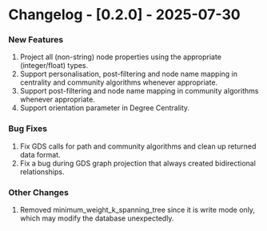 # Changelog - [0.2.0] - 2025-07-30

### New Features
1. Project all (non-string) node properties using the appropriate (integer/float) types.
2. Support personalisation, post-filtering and node name mapping in centrality and community algorithms whenever appropriate.
3. Support post-filtering and node name mapping in community algorithms whenever appropriate.
4. Support orientation parameter in Degree Centrality.

### Bug Fixes
1. Fix GDS calls for path and community algorithms and clean up returned data format.
2. Fix a bug during GDS graph projection that always created bidirectional relationships.

### Other Changes
1. Removed minimum_weight_k_spanning_tree since it is write mode only, which may modify the database unexpectedly.
